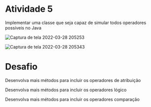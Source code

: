 # Atividade 5

Implementar uma classe que seja capaz de simular todos operadores possíveis no Java


![Captura de tela 2022-03-28 205253](https://user-images.githubusercontent.com/98854868/160506066-84ec78d7-a593-4c8d-8ca8-4a6a0652d103.png)

![Captura de tela 2022-03-28 205343](https://user-images.githubusercontent.com/98854868/160506067-e9c842aa-3463-4f94-9ba5-9cac1da91290.png)


# Desafio 

Desenvolva mais métodos para incluir os operadores de atribuição 

Desenvolva mais métodos para incluir os operadores lógico 

Desenvolva mais métodos para incluir os operadores comparação
